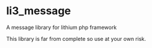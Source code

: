 li3_message
===========

A message library for lithium php framework

This library is far from complete so use at your own risk.
